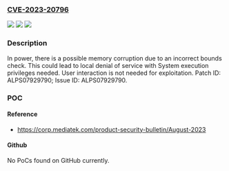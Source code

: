### [CVE-2023-20796](https://cve.mitre.org/cgi-bin/cvename.cgi?name=CVE-2023-20796)
![](https://img.shields.io/static/v1?label=Product&message=MT2735%2C%20MT2737%2C%20MT6789%2C%20MT6833%2C%20MT6835%2C%20MT6853%2C%20MT6855%2C%20MT6873%2C%20MT6877%2C%20MT6879%2C%20MT6880%2C%20MT6886%2C%20MT6890%2C%20MT6893%2C%20MT6895%2C%20MT6980%2C%20MT6983%2C%20MT6985%2C%20MT6990%2C%20MT8168%2C%20MT8321%2C%20MT8768%2C%20MT8781%2C%20MT8786&color=blue)
![](https://img.shields.io/static/v1?label=Version&message=Android%2012.0%2C%2013.0%20%2F%20OpenWrt%2019.07%2C%2021.02%20%2F%20RDK-B%2022Q3%20%2F%20Yocto%202.6%2C%203.3%20&color=brightgreen)
![](https://img.shields.io/static/v1?label=Vulnerability&message=Denial%20of%20Service&color=brightgreen)

### Description

In power, there is a possible memory corruption due to an incorrect bounds check. This could lead to local denial of service with System execution privileges needed. User interaction is not needed for exploitation. Patch ID: ALPS07929790; Issue ID: ALPS07929790.

### POC

#### Reference
- https://corp.mediatek.com/product-security-bulletin/August-2023

#### Github
No PoCs found on GitHub currently.

